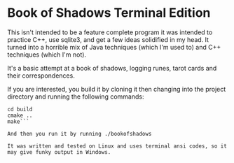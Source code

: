 # Book of Shadows Terminal Edition

This isn't intended to be a feature complete program it was intended to practice C++, use sqlite3, and get a few ideas solidified in my head. It turned into a horrible mix of Java techniques (which I'm used to) and C++ techniques (which I'm not).

It's a basic attempt at a book of shadows, logging runes, tarot cards and their correspondences.

If you are interested, you build it by cloning it then changing into the project directory and running the following commands:

````mkdir build
cd build
cmake ..
make```

And then you run it by running ./bookofshadows

It was written and tested on Linux and uses terminal ansi codes, so it may give funky output in Windows.
````
